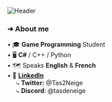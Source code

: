 ![Header](https://capsule-render.vercel.app/api?type=waving&height=300&color=0:61D4DB,100:9680DC&text=Amaryne%20Bréand&desc=UI%20and%20Gameplay%20Programmer&fontAlignY=34&fontColor=F2EEE6&animation=fadeIn&descSize=25&descAlignY=57&descAlign=50)
 
<h3>➜ About me</h3>
• 🎓 <b>Game Programming</b> Student <br>
• 🖥️ <b>C#</b> / C++ / Python<br>
• 🗺️ Speaks <b>English</b> & <b>French</b> <br>
• 💬 <b><a href="https://www.linkedin.com/in/amaryne-bréand-6712912b3/" class="">LinkedIn</a></b> <br>
 &nbsp;&nbsp;&nbsp;&nbsp; ⤷ <b>Twitter:</b> @Tas2Neige <br>
 &nbsp;&nbsp;&nbsp;&nbsp; ⤷ <b>Discord</b>: @tasdeneige


<!---
[![My Skills](https://skillicons.dev/icons?i=py,html,css,twitter,discord&perline=3)](https://skillicons.dev)
--->
